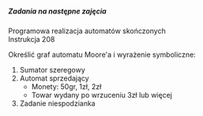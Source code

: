 ##### Zadania na następne zajęcia
Programowa realizacja automatów skończonych  
Instrukcja 208

Określić graf automatu Moore'a i wyrażenie symboliczne:
1. Sumator szeregowy
2. Automat sprzedający
	* Monety: 50gr, 1zł, 2zł
	* Towar wydany po wrzuceniu 3zł lub więcej
3. Zadanie niespodzianka
